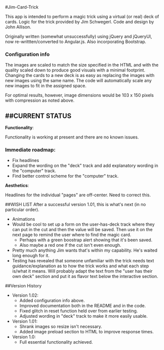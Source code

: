 #Jim-Card-Trick


This app is intended to perform a magic trick using a virtual (or real) deck of cards. Logic for the trick provided by Jim Schwegerl. Code and design by John Allison.

Originally written (somewhat unsuccessfully) using jQuery and jQueryUI, now re-writtten/converted to Angular.js. Also incorporating Bootstrap.

### Configuration info
The images are scaled to match the size specified in the HTML and with the quality scaled down to produce good visuals with a minimal footprint. Changing the cards to a new deck is as easy as replacing the images with new images using the same name. The code will automatically scale any new images to fit in the assigned space. 

For optimal results, however, image dimensions would be 103 x 150 pixels with compression as noted above.

##CURRENT STATUS
--------------
**Functionality**:

Functionality is working at present and there are no known issues.

### Immediate roadmap:
* Fix headlines
* Expand the wording on the "deck" track and add explanatory wording in the "computer" track.
* Find better control scheme for the "computer" track.

**Aesthetics**:

Headlines for the individual "pages" are off-center. Need to correct this.

##WISH LIST
After a successful version 1.01, this is what's next (in no particular order).

* Animations
* Would be cool to set up a form on the user-has-deck track where they can put in the cut and then the value will be saved. Then use it on the next page to remind the user where to find the magic card.
  * Perhaps with a green boostrap alert showing that it's been saved.
  * Also maybe a red one if the cut isn't even enough.
* Pretty much anything Jim wants that's within my capability. He's waited long enough for it.
* Testing has revealed that someone unfamiliar with the trick needs text guidance/explanation as to how the trick works and what each step is/what it means. Will probably adapt the text from the "user has their own deck" section and put it as flavor text below the interactive section.

##Version History
* Version 1.02:
  * Added configuration info above.
  * Improved documentation both in the README and in the code.
  * Fixed glitch in reset function held over from earlier testing.
  * Adjusted wording in "deck" track to make it more easily usable.
* Version 1.01:
  * Shrank images so resize isn't necessary.
  * Added image preload section to HTML to improve response times.
* Version 1.0:
  * Full essential functionality achieved.
